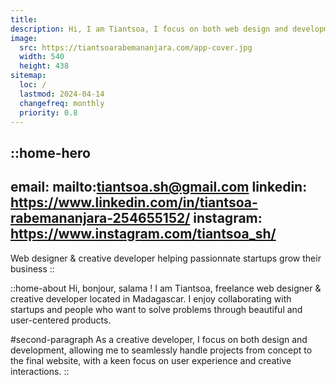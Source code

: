 ```yaml
---
title: 
description: Hi, I am Tiantsoa, I focus on both web design and development, from concept to launch. Let's work together !
image:
  src: https://tiantsoarabemananjara.com/app-cover.jpg
  width: 540 
  height: 438
sitemap:
  loc: /
  lastmod: 2024-04-14
  changefreq: monthly
  priority: 0.8
---
```


::home-hero
---
email: mailto:tiantsoa.sh@gmail.com
linkedin: https://www.linkedin.com/in/tiantsoa-rabemananjara-254655152/
instagram: https://www.instagram.com/tiantsoa_sh/
---
Web designer & creative developer helping passionnate startups grow their business
::

::home-about
Hi, bonjour, salama ! I am Tiantsoa, freelance web designer & creative developer located in Madagascar. I enjoy collaborating with startups and people who want to solve problems through beautiful and user-centered products. 

#second-paragraph
As a creative developer, I focus on both design and development, allowing me to seamlessly handle projects from concept to the final website, with a keen focus on user experience and creative interactions.
::


